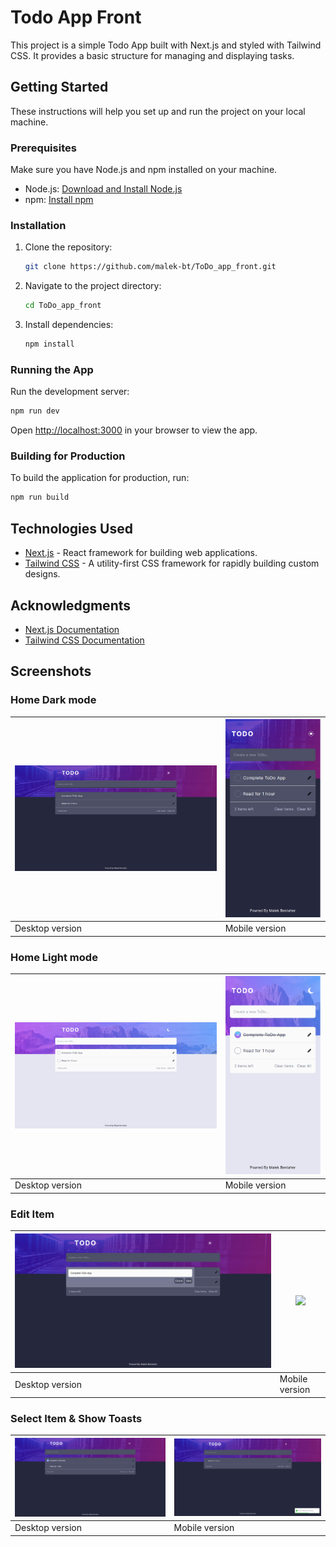 # Todo App Front

This project is a simple Todo App built with Next.js and styled with Tailwind CSS. It provides a basic structure for managing and displaying tasks.

## Getting Started

These instructions will help you set up and run the project on your local machine.

### Prerequisites

Make sure you have Node.js and npm installed on your machine.

- Node.js: [Download and Install Node.js](https://nodejs.org/)
- npm: [Install npm](https://www.npmjs.com/get-npm)

### Installation

1. Clone the repository:

   ```bash
   git clone https://github.com/malek-bt/ToDo_app_front.git
   ```

2. Navigate to the project directory:

   ```bash
   cd ToDo_app_front
   ```

3. Install dependencies:

   ```bash
   npm install
   ```

### Running the App

Run the development server:

```bash
npm run dev
```

Open [http://localhost:3000](http://localhost:3000) in your browser to view the app.

### Building for Production

To build the application for production, run:

```bash
npm run build
```


## Technologies Used

- [Next.js](https://nextjs.org/) - React framework for building web applications.
- [Tailwind CSS](https://tailwindcss.com/) - A utility-first CSS framework for rapidly building custom designs.




## Acknowledgments

- [Next.js Documentation](https://nextjs.org/docs)
- [Tailwind CSS Documentation](https://tailwindcss.com/docs)


## Screenshots

### Home Dark mode

| ![](./screens/home-dark-desktop.png) | ![](./screens/home-dark-mobile.png) |
| ------------------------------ | ----------------------------- |
| Desktop version                | Mobile version                |

### Home Light mode

| ![](./screens/home-light-desktop.png) | ![](./screens/home-light-mobile.png) |
| ------------------------------ | ----------------------------- |
| Desktop version                | Mobile version                |

### Edit Item

| ![](./screens/edit-desktop.png) | ![](./screens/edit-mobile.jpeg) |
| ------------------------------ | ----------------------------- |
| Desktop version                | Mobile version                |

### Select Item & Show Toasts

| ![](./screens/select-desktop.png) | ![](./screens/show-toast.png) |
| ------------------------------ | ----------------------------- |
| Desktop version                | Mobile version                |

            



